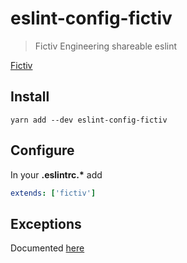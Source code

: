 # eslint-config-fictiv
> Fictiv Engineering shareable eslint

[Fictiv](https://www.fictiv.com)


## Install

```
yarn add --dev eslint-config-fictiv
```

## Configure

In your __.eslintrc.*__ add
```yaml
extends: ['fictiv']
```

## Exceptions
Documented [here](./exceptions.md)
